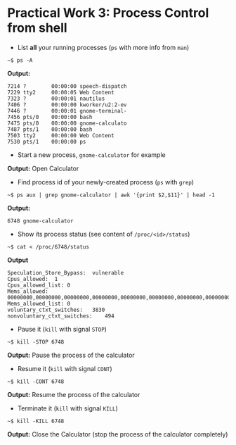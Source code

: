 # Practical Work 3: Process Control from shell

- List **all** your running processes (`ps` with more info from `man`)
 ```
 ~$ ps -A
 ```

 **Output:**
 ```
 7214 ?        00:00:00 speech-dispatch  
 7229 tty2     00:00:05 Web Content  
 7323 ?        00:00:01 nautilus  
 7406 ?        00:00:00 kworker/u2:2-ev  
 7446 ?        00:00:01 gnome-terminal-  
 7456 pts/0    00:00:00 bash  
 7475 pts/0    00:00:00 gnome-calculato  
 7487 pts/1    00:00:00 bash  
 7503 tty2     00:00:00 Web Content  
 7530 pts/1    00:00:00 ps  
 ```
- Start a new process, `gnome-calculator` for example

 **Output:** Open Calculator

 - Find process id of your newly-created process (`ps` with `grep`)
 ```
 ~$ ps aux | grep gnome-calculator | awk '{print $2,$11}' | head -1
 ```

 **Output:**
 ```
 6748 gnome-calculator
 ```

 - Show its process status (see content of `/proc/<id>/status`)
 ```
 ~$ cat < /proc/6748/status
 ```

 **Output**
 ```
 Speculation_Store_Bypass:	vulnerable  
 Cpus_allowed:	1  
 Cpus_allowed_list:	0  
 Mems_allowed:	00000000,00000000,00000000,00000000,00000000,00000000,00000000,00000000,00000000,00000000,00000000,00000000,00000000,00000000,00000000,00000000,00000000,00000000,00000000,00000000,00000000,00000000,00000000,00000000,00000000,00000000,00000000,00000000,00000000,00000000,00000000,00000001  
 Mems_allowed_list:	0  
 voluntary_ctxt_switches:	3830  
 nonvoluntary_ctxt_switches:	494
 ```

- Pause it (`kill` with signal `STOP`)
 ```
 ~$ kill -STOP 6748
 ```

 **Output:** Pause the process of the calculator

 - Resume it (`kill` with signal `CONT`)
 ```
 ~$ kill -CONT 6748
 ```

 **Output:** Resume the process of the calculator

 - Terminate it (`kill` with signal `KILL`)
 ```
 ~$ kill -KILL 6748
 ```

 **Output:** Close the Calculator (stop the process of the calculator completely)
